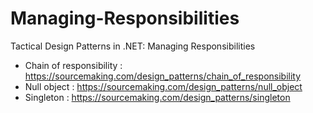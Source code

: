 # Managing-Responsibilities
Tactical Design Patterns in .NET: Managing Responsibilities

- Chain of responsibility : https://sourcemaking.com/design_patterns/chain_of_responsibility
- Null object             : https://sourcemaking.com/design_patterns/null_object
- Singleton               : https://sourcemaking.com/design_patterns/singleton
